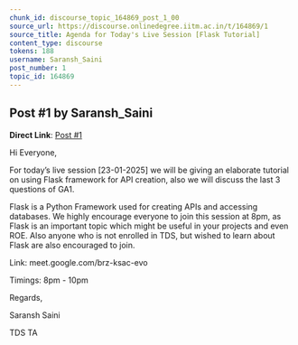```yaml
---
chunk_id: discourse_topic_164869_post_1_00
source_url: https://discourse.onlinedegree.iitm.ac.in/t/164869/1
source_title: Agenda for Today's Live Session [Flask Tutorial]
content_type: discourse
tokens: 188
username: Saransh_Saini
post_number: 1
topic_id: 164869
---
```


## Post #1 by Saransh_Saini

**Direct Link**: [Post #1](https://discourse.onlinedegree.iitm.ac.in/t/164869/1)

Hi Everyone,

For today’s live session [23-01-2025] we will be giving an elaborate tutorial on using Flask framework for API creation, also we will discuss the last 3 questions of GA1.

Flask is a Python Framework used for creating APIs and accessing databases. We highly encourage everyone to join this session at 8pm, as Flask is an important topic which might be useful in your projects and even ROE. Also anyone who is not enrolled in TDS, but wished to learn about Flask are also encouraged to join.

Link: meet.google.com/brz-ksac-evo

Timings: 8pm - 10pm

Regards,

Saransh Saini

TDS TA
